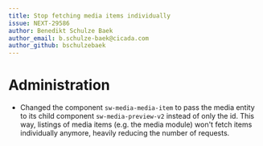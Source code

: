```yaml
---
title: Stop fetching media items individually
issue: NEXT-29586
author: Benedikt Schulze Baek
author_email: b.schulze-baek@cicada.com
author_github: bschulzebaek
---
```

# Administration
* Changed the component `sw-media-media-item` to pass the media entity to its child component `sw-media-preview-v2` instead of only the id. This way, listings of media items (e.g. the media module) won't fetch items individually anymore, heavily reducing the number of requests.

